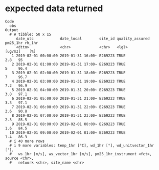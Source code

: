 # expected data returned

    Code
      obs
    Output
      # A tibble: 50 x 15
         date_utc            date_local        site_id quality_assured pm25_1hr rh_1hr
         <dttm>              <chr>             <chr>   <lgl>            [ug/m3]    [%]
       1 2019-02-01 00:00:00 2019-01-31 16:00~ E269223 TRUE                 2.8   95  
       2 2019-02-01 01:00:00 2019-01-31 17:00~ E269223 TRUE                 5     96.4
       3 2019-02-01 02:00:00 2019-01-31 18:00~ E269223 TRUE                 7     96.7
       4 2019-02-01 03:00:00 2019-01-31 19:00~ E269223 TRUE                 7.2   96.9
       5 2019-02-01 04:00:00 2019-01-31 20:00~ E269223 TRUE                 3.8   97.1
       6 2019-02-01 05:00:00 2019-01-31 21:00~ E269223 TRUE                 3.3   97.1
       7 2019-02-01 06:00:00 2019-01-31 22:00~ E269223 TRUE                 2.6   90.8
       8 2019-02-01 07:00:00 2019-01-31 23:00~ E269223 TRUE                 2.3   85.5
       9 2019-02-01 08:00:00 2019-02-01 00:00~ E269223 TRUE                 1.6   84.5
      10 2019-02-01 09:00:00 2019-02-01 01:00~ E269223 TRUE                 1.4   86.3
      # i 40 more rows
      # i 9 more variables: temp_1hr [°C], wd_1hr [°], wd_unitvector_1hr [°],
      #   ws_1hr [m/s], ws_vector_1hr [m/s], pm25_1hr_instrument <fct>, source <chr>,
      #   network <chr>, site_name <chr>

